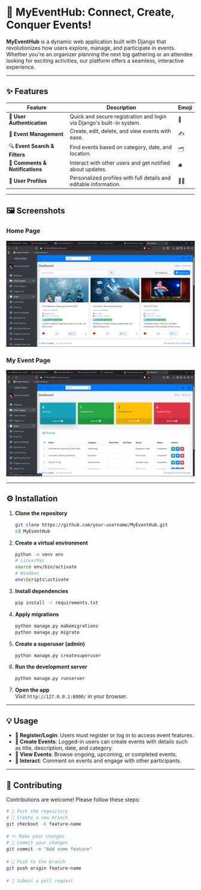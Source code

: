 # 🚀 MyEventHub: Connect, Create, Conquer Events!

**MyEventHub** is a dynamic web application built with Django that revolutionizes how users explore, manage, and participate in events. Whether you're an organizer planning the next big gathering or an attendee looking for exciting activities, our platform offers a seamless, interactive experience.

---

## ✨ Features

| Feature | Description | Emoji |
|---------|-------------|-------|
| 🔐 **User Authentication** | Quick and secure registration and login via Django's built-in system. | 🔑 |
| 📝 **Event Management** | Create, edit, delete, and view events with ease. | ✍️ |
| 🔍 **Event Search & Filters** | Find events based on category, date, and location. | 🗂️ |
| 💬 **Comments & Notifications** | Interact with other users and get notified about updates. | 🛎️ |
| 👤 **User Profiles** | Personalized profiles with full details and editable information. | 🧑‍💻 |

---

## 🖼 Screenshots

### Home Page
![Home Page](output/output1.png)

### My Event Page
![Event/Profile Page](output/output2.png)

---

## ⚙️ Installation

1. **Clone the repository**
    ```bash
    git clone https://github.com/your-username/MyEventHub.git
    cd MyEventHub
    ```

2. **Create a virtual environment**
    ```bash
    python -m venv env
    # Linux/Mac
    source env/bin/activate
    # Windows
    env\Scripts\activate
    ```

3. **Install dependencies**
    ```bash
    pip install -r requirements.txt
    ```

4. **Apply migrations**
    ```bash
    python manage.py makemigrations
    python manage.py migrate
    ```

5. **Create a superuser (admin)**
    ```bash
    python manage.py createsuperuser
    ```

6. **Run the development server**
    ```bash
    python manage.py runserver
    ```

7. **Open the app**  
Visit `http://127.0.0.1:8000/` in your browser.

---
## 💡 Usage

- **📝 Register/Login**: Users must register or log in to access event features.  
- **🎉 Create Events**: Logged-in users can create events with details such as title, description, date, and category.  
- **👀 View Events**: Browse ongoing, upcoming, or completed events.  
- **💬 Interact**: Comment on events and engage with other participants.  

---

## 🤝 Contributing

Contributions are welcome! Please follow these steps:

```bash
# 🍴 Fork the repository
# 🌿 Create a new branch
git checkout -b feature-name

# ✏️ Make your changes
# 💾 Commit your changes
git commit -m "Add some feature"

# 🚀 Push to the branch
git push origin feature-name

# 📩 Submit a pull request
